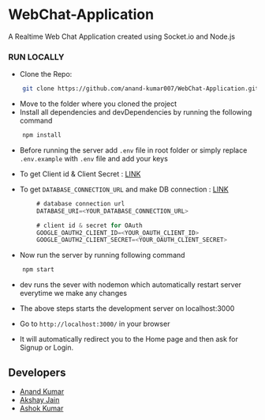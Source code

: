 # WebChat-Application
A Realtime Web Chat Application created using Socket.io and Node.js

### RUN LOCALLY

- Clone the Repo:

```bash
    git clone https://github.com/anand-kumar007/WebChat-Application.git
```

- Move to the folder where you cloned the project 
- Install all dependencies and devDependencies by running the following command

```bash
    npm install
```

- Before running the server add `.env` file in root folder or simply replace `.env.example` with `.env` file and add your keys
- To get Client id & Client Secret :  [LINK](https://www.balbooa.com/gridbox-documentation/how-to-get-google-client-id-and-client-secret)

- To get `DATABASE_CONNECTION_URL` and make DB connection : [LINK](https://medium.com/@sergio13prez/connecting-to-mongodb-atlas-d1381f184369)

```js
        # database connection url
        DATABASE_URI=<YOUR_DATABASE_CONNECTION_URL>

        # client id & secret for OAuth
        GOOGLE_OAUTH2_CLIENT_ID=<YOUR_OAUTH_CLIENT_ID>
        GOOGLE_OAUTH2_CLIENT_SECRET=<YOUR_OAUTH_CLIENT_SECRET>
```


- Now run the server by running following command
```js
    npm start
```

- dev runs the sever with nodemon which automatically restart server everytime we make any changes  

- The above steps starts the development server on localhost:3000 
- Go to `http://localhost:3000/` in your browser 

- It will automatically redirect you to the Home page and then ask for Signup or Login.

## Developers
- [Anand Kumar](https://github.com/anand-kumar007)
- [Akshay Jain](https://github.com/akshay-jain22)
- [Ashok Kumar](https://github.com/ashok-2001)
